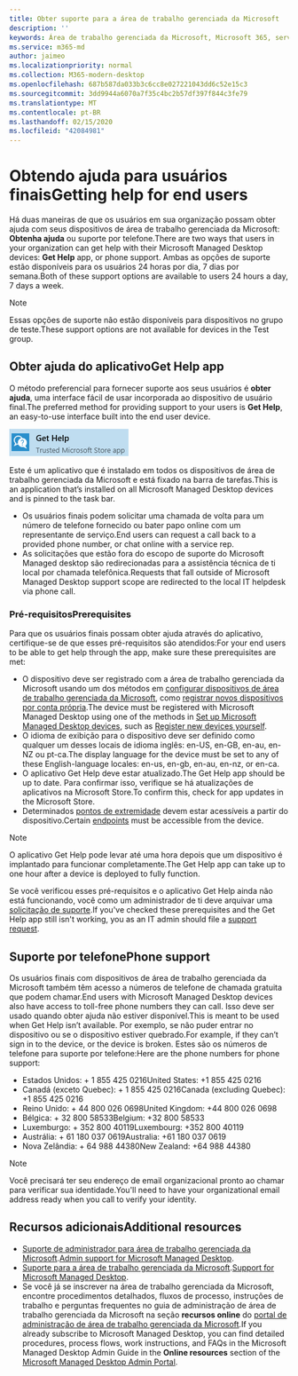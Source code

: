 ```yaml
---
title: Obter suporte para a área de trabalho gerenciada da Microsoft
description: ''
keywords: Área de trabalho gerenciada da Microsoft, Microsoft 365, serviço, documentação
ms.service: m365-md
author: jaimeo
ms.localizationpriority: normal
ms.collection: M365-modern-desktop
ms.openlocfilehash: 687b587da033b3c6cc8e027221043dd6c52e15c3
ms.sourcegitcommit: 3dd9944a6070a7f35c4bc2b57df397f844c3fe79
ms.translationtype: MT
ms.contentlocale: pt-BR
ms.lasthandoff: 02/15/2020
ms.locfileid: "42084981"
---
```

# <a name="getting-help-for-end-users"></a><span data-ttu-id="5a5cf-103">Obtendo ajuda para usuários finais</span><span class="sxs-lookup"><span data-stu-id="5a5cf-103">Getting help for end users</span></span>

<span data-ttu-id="5a5cf-104">Há duas maneiras de que os usuários em sua organização possam obter ajuda com seus dispositivos de área de trabalho gerenciada da Microsoft: **Obtenha ajuda** ou suporte por telefone.</span><span class="sxs-lookup"><span data-stu-id="5a5cf-104">There are two ways that users in your organization can get help with their Microsoft Managed Desktop devices: **Get Help** app, or phone support.</span></span> <span data-ttu-id="5a5cf-105">Ambas as opções de suporte estão disponíveis para os usuários 24 horas por dia, 7 dias por semana.</span><span class="sxs-lookup"><span data-stu-id="5a5cf-105">Both of these support options are available to users 24 hours a day, 7 days a week.</span></span>
 
>[!NOTE]
><span data-ttu-id="5a5cf-106">Essas opções de suporte não estão disponíveis para dispositivos no grupo de teste.</span><span class="sxs-lookup"><span data-stu-id="5a5cf-106">These support options are not available for devices in the Test group.</span></span>

## <a name="get-help-app"></a><span data-ttu-id="5a5cf-107">Obter ajuda do aplicativo</span><span class="sxs-lookup"><span data-stu-id="5a5cf-107">Get Help app</span></span>

<span data-ttu-id="5a5cf-108">O método preferencial para fornecer suporte aos seus usuários é **obter ajuda**, uma interface fácil de usar incorporada ao dispositivo de usuário final.</span><span class="sxs-lookup"><span data-stu-id="5a5cf-108">The preferred method for providing support to your users is **Get Help**, an easy-to-use interface built into the end user device.</span></span>  

![Ícone obter ajuda do aplicativo](../../media/get-help.png)

<span data-ttu-id="5a5cf-110">Este é um aplicativo que é instalado em todos os dispositivos de área de trabalho gerenciada da Microsoft e está fixado na barra de tarefas.</span><span class="sxs-lookup"><span data-stu-id="5a5cf-110">This is an application that’s installed on all Microsoft Managed Desktop devices and is pinned to the task bar.</span></span> 

- <span data-ttu-id="5a5cf-111">Os usuários finais podem solicitar uma chamada de volta para um número de telefone fornecido ou bater papo online com um representante de serviço.</span><span class="sxs-lookup"><span data-stu-id="5a5cf-111">End users can request a call back to a provided phone number, or chat online with a service rep.</span></span>
- <span data-ttu-id="5a5cf-112">As solicitações que estão fora do escopo de suporte do Microsoft Managed desktop são redirecionadas para a assistência técnica de ti local por chamada telefônica.</span><span class="sxs-lookup"><span data-stu-id="5a5cf-112">Requests that fall outside of Microsoft Managed Desktop support scope are redirected to the local IT helpdesk via phone call.</span></span>

### <a name="prerequisites"></a><span data-ttu-id="5a5cf-113">Pré-requisitos</span><span class="sxs-lookup"><span data-stu-id="5a5cf-113">Prerequisites</span></span>
<span data-ttu-id="5a5cf-114">Para que os usuários finais possam obter ajuda através do aplicativo, certifique-se de que esses pré-requisitos são atendidos:</span><span class="sxs-lookup"><span data-stu-id="5a5cf-114">For your end users to be able to get help through the app, make sure these prerequisites are met:</span></span>

- <span data-ttu-id="5a5cf-115">O dispositivo deve ser registrado com a área de trabalho gerenciada da Microsoft usando um dos métodos em [configurar dispositivos de área de trabalho gerenciada da Microsoft](../get-started/set-up-devices.md), como [registrar novos dispositivos por conta própria](../get-started/register-devices-self.md).</span><span class="sxs-lookup"><span data-stu-id="5a5cf-115">The device must be registered with Microsoft Managed Desktop using one of the methods in [Set up Microsoft Managed Desktop devices](../get-started/set-up-devices.md), such as [Register new devices yourself](../get-started/register-devices-self.md).</span></span>
- <span data-ttu-id="5a5cf-116">O idioma de exibição para o dispositivo deve ser definido como qualquer um desses locais de idioma inglês: en-US, en-GB, en-au, en-NZ ou pt-ca.</span><span class="sxs-lookup"><span data-stu-id="5a5cf-116">The display language for the device must be set to any of these English-language locales: en-us, en-gb, en-au, en-nz, or en-ca.</span></span>
- <span data-ttu-id="5a5cf-117">O aplicativo Get Help deve estar atualizado.</span><span class="sxs-lookup"><span data-stu-id="5a5cf-117">The Get Help app should be up to date.</span></span> <span data-ttu-id="5a5cf-118">Para confirmar isso, verifique se há atualizações de aplicativos na Microsoft Store.</span><span class="sxs-lookup"><span data-stu-id="5a5cf-118">To confirm this, check for app updates in the Microsoft Store.</span></span>
- <span data-ttu-id="5a5cf-119">Determinados [pontos de extremidade](../get-ready/network.md#endpoints-allowed---specific-for-microsoft-managed-desktop) devem estar acessíveis a partir do dispositivo.</span><span class="sxs-lookup"><span data-stu-id="5a5cf-119">Certain [endpoints](../get-ready/network.md#endpoints-allowed---specific-for-microsoft-managed-desktop) must be accessible from the device.</span></span>

> [!NOTE]
> <span data-ttu-id="5a5cf-120">O aplicativo Get Help pode levar até uma hora depois que um dispositivo é implantado para funcionar completamente.</span><span class="sxs-lookup"><span data-stu-id="5a5cf-120">The Get Help app can take up to one hour after a device is deployed to fully function.</span></span>

<span data-ttu-id="5a5cf-121">Se você verificou esses pré-requisitos e o aplicativo Get Help ainda não está funcionando, você como um administrador de ti deve arquivar uma [solicitação de suporte](admin-support.md).</span><span class="sxs-lookup"><span data-stu-id="5a5cf-121">If you've checked these prerequisites and the Get Help app still isn't working, you as an IT admin should file a [support request](admin-support.md).</span></span>

## <a name="phone-support"></a><span data-ttu-id="5a5cf-122">Suporte por telefone</span><span class="sxs-lookup"><span data-stu-id="5a5cf-122">Phone support</span></span>

<span data-ttu-id="5a5cf-123">Os usuários finais com dispositivos de área de trabalho gerenciada da Microsoft também têm acesso a números de telefone de chamada gratuita que podem chamar.</span><span class="sxs-lookup"><span data-stu-id="5a5cf-123">End users with Microsoft Managed Desktop devices also have access to toll-free phone numbers they can call.</span></span> <span data-ttu-id="5a5cf-124">Isso deve ser usado quando obter ajuda não estiver disponível.</span><span class="sxs-lookup"><span data-stu-id="5a5cf-124">This is meant to be used when Get Help isn’t available.</span></span> <span data-ttu-id="5a5cf-125">Por exemplo, se não puder entrar no dispositivo ou se o dispositivo estiver quebrado.</span><span class="sxs-lookup"><span data-stu-id="5a5cf-125">For example, if they can’t sign in to the device, or the device is broken.</span></span> <span data-ttu-id="5a5cf-126">Estes são os números de telefone para suporte por telefone:</span><span class="sxs-lookup"><span data-stu-id="5a5cf-126">Here are the phone numbers for phone support:</span></span>

- <span data-ttu-id="5a5cf-127">Estados Unidos: + 1 855 425 0216</span><span class="sxs-lookup"><span data-stu-id="5a5cf-127">United States: +1 855 425 0216</span></span>
- <span data-ttu-id="5a5cf-128">Canadá (exceto Quebec): + 1 855 425 0216</span><span class="sxs-lookup"><span data-stu-id="5a5cf-128">Canada (excluding Quebec): +1 855 425 0216</span></span>
- <span data-ttu-id="5a5cf-129">Reino Unido: + 44 800 026 0698</span><span class="sxs-lookup"><span data-stu-id="5a5cf-129">United Kingdom: +44 800 026 0698</span></span>
- <span data-ttu-id="5a5cf-130">Bélgica: + 32 800 58533</span><span class="sxs-lookup"><span data-stu-id="5a5cf-130">Belgium: +32 800 58533</span></span>
- <span data-ttu-id="5a5cf-131">Luxemburgo: + 352 800 40119</span><span class="sxs-lookup"><span data-stu-id="5a5cf-131">Luxembourg: +352 800 40119</span></span>
- <span data-ttu-id="5a5cf-132">Austrália: + 61 180 037 0619</span><span class="sxs-lookup"><span data-stu-id="5a5cf-132">Australia: +61 180 037 0619</span></span>
- <span data-ttu-id="5a5cf-133">Nova Zelândia: + 64 988 44380</span><span class="sxs-lookup"><span data-stu-id="5a5cf-133">New Zealand: +64 988 44380</span></span>

>[!NOTE]
><span data-ttu-id="5a5cf-134">Você precisará ter seu endereço de email organizacional pronto ao chamar para verificar sua identidade.</span><span class="sxs-lookup"><span data-stu-id="5a5cf-134">You'll need to have your organizational email address ready when you call to verify your identity.</span></span> 

## <a name="additional-resources"></a><span data-ttu-id="5a5cf-135">Recursos adicionais</span><span class="sxs-lookup"><span data-stu-id="5a5cf-135">Additional resources</span></span>
- <span data-ttu-id="5a5cf-136">[Suporte de administrador para área de trabalho gerenciada da Microsoft](admin-support.md).</span><span class="sxs-lookup"><span data-stu-id="5a5cf-136">[Admin support for Microsoft Managed Desktop](admin-support.md).</span></span> 
- <span data-ttu-id="5a5cf-137">[Suporte para a área de trabalho gerenciada da Microsoft](../service-description/support.md).</span><span class="sxs-lookup"><span data-stu-id="5a5cf-137">[Support for Microsoft Managed Desktop](../service-description/support.md).</span></span>
- <span data-ttu-id="5a5cf-138">Se você já se inscrever na área de trabalho gerenciada da Microsoft, encontre procedimentos detalhados, fluxos de processo, instruções de trabalho e perguntas frequentes no guia de administração de área de trabalho gerenciada da Microsoft na seção **recursos online** do [portal de administração de área de trabalho gerenciada da Microsoft](https://aka.ms/mwaasportal).</span><span class="sxs-lookup"><span data-stu-id="5a5cf-138">If you already subscribe to Microsoft Managed Desktop, you can find detailed procedures, process flows, work instructions, and FAQs in the Microsoft Managed Desktop Admin Guide in the **Online resources** section of the [Microsoft Managed Desktop Admin Portal](https://aka.ms/mwaasportal).</span></span>
